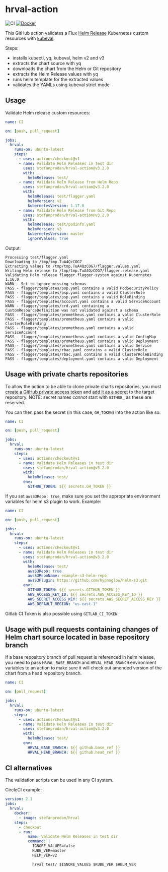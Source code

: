# hrval-action

![CI](https://github.com/stefanprodan/hrval-action/workflows/CI/badge.svg)
[![Docker](https://img.shields.io/badge/Docker%20Hub-stefanprodan%2Fhrval-blue)](https://hub.docker.com/r/stefanprodan/hrval)

This GitHub action validates a Flux 
[Helm Release](https://docs.fluxcd.io/projects/helm-operator/en/latest/references/helmrelease-custom-resource.html)
Kubernetes custom resources with [kubeval](https://github.com/instrumenta/kubeval).

Steps:
* installs kubectl, yq, kubeval, helm v2 and v3
* extracts the chart source with yq
* downloads the chart from the Helm or Git repository
* extracts the Helm Release values with yq
* runs helm template for the extracted values
* validates the YAMLs using kubeval strict mode

## Usage

Validate Helm release custom resources:

```yaml
name: CI

on: [push, pull_request]

jobs:
  hrval:
    runs-on: ubuntu-latest
    steps:
      - uses: actions/checkout@v1
      - name: Validate Helm Releases in test dir
        uses: stefanprodan/hrval-action@v3.2.0
        with:
          helmRelease: test/
      - name: Validate Helm Release from Helm Repo
        uses: stefanprodan/hrval-action@v3.2.0
        with:
          helmRelease: test/flagger.yaml
          helmVersion: v2
          kubernetesVersion: 1.17.0
      - name: Validate Helm Release from Git Repo
        uses: stefanprodan/hrval-action@v3.2.0
        with:
          helmRelease: test/podinfo.yaml
          helmVersion: v3
          kubernetesVersion: master
          ignoreValues: true
```

Output:

```text
Processing test/flagger.yaml
Downloading to /tmp/tmp.TuA4QzCOG7
Extracting values to /tmp/tmp.TuA4QzCOG7/flagger.values.yaml
Writing Helm release to /tmp/tmp.TuA4QzCOG7/flagger.release.yaml
Validating Helm release flagger.flagger-system against Kubernetes 1.16.0
WARN - Set to ignore missing schemas
PASS - flagger/templates/psp.yaml contains a valid PodSecurityPolicy
PASS - flagger/templates/psp.yaml contains a valid ClusterRole
PASS - flagger/templates/psp.yaml contains a valid RoleBinding
PASS - flagger/templates/account.yaml contains a valid ServiceAccount
WARN - flagger/templates/crd.yaml containing a CustomResourceDefinition was not validated against a schema
PASS - flagger/templates/prometheus.yaml contains a valid ClusterRole
PASS - flagger/templates/prometheus.yaml contains a valid ClusterRoleBinding
PASS - flagger/templates/prometheus.yaml contains a valid ServiceAccount
PASS - flagger/templates/prometheus.yaml contains a valid ConfigMap
PASS - flagger/templates/prometheus.yaml contains a valid Deployment
PASS - flagger/templates/prometheus.yaml contains a valid Service
PASS - flagger/templates/rbac.yaml contains a valid ClusterRole
PASS - flagger/templates/rbac.yaml contains a valid ClusterRoleBinding
PASS - flagger/templates/deployment.yaml contains a valid Deployment
```

## Usage with private charts repositories

To allow the action to be able to clone private charts repositories, you must [create a GitHub private access token](https://help.github.com/en/github/authenticating-to-github/creating-a-personal-access-token-for-the-command-line) and [add it as a secret](https://help.github.com/en/actions/automating-your-workflow-with-github-actions/creating-and-using-encrypted-secrets#creating-encrypted-secrets) to the target repository. NOTE: secret names *cannot* start with `GITHUB_` as these are reserved.

You can then pass the secret (in this case, `GH_TOKEN`) into the action like so:
```yaml
name: CI

on: [push, pull_request]

jobs:
  hrval:
    runs-on: ubuntu-latest
    steps:
      - uses: actions/checkout@v1
      - name: Validate Helm Releases in test dir
        uses: stefanprodan/hrval-action@v3.2.0
        with:
          helmRelease: test/
        env:
          GITHUB_TOKEN: ${{ secrets.GH_TOKEN }}
```

If you set `awsS3Repo: true`,  make sure you set the appropriate environment variables for helm s3 plugin to work.  Example:
```yaml
name: CI

on: [push, pull_request]

jobs:
  hrval:
    runs-on: ubuntu-latest
    steps:
      - uses: actions/checkout@v1
      - name: Validate Helm Releases in test dir
        uses: stefanprodan/hrval-action@v3.2.0
        with:
          helmRelease: test/
          awsS3Repo: true
          awsS3RepoName: example-s3-helm-repo
          awsS3Plugin: https://github.com/hypnoglow/helm-s3.git
        env:
          GITHUB_TOKEN: ${{ secrets.GITHUB_TOKEN }}
          AWS_ACCESS_KEY_ID: ${{ secrets.AWS_ACCESS_KEY_ID }}
          AWS_SECRET_ACCESS_KEY: ${{ secrets.AWS_SECRET_ACCESS_KEY }}
          AWS_DEFAULT_REGION: "us-east-1"

```

Gitlab CI Token is also possible using `GITLAB_CI_TOKEN`.

## Usage with pull requests containing changes of Helm chart source located in base repository branch

If a base repository branch of pull request is referenced in helm release,
you need to pass `HRVAL_BASE_BRANCH` and `HRVAL_HEAD_BRANCH` environment variables
to an action to make sure it will check out amended version of the chart
from a head repository branch.


```yaml
name: CI

on: [pull_request]

jobs:
  hrval:
    runs-on: ubuntu-latest
    steps:
      - uses: actions/checkout@v1
      - name: Validate Helm Releases in test dir
        uses: stefanprodan/hrval-action@v3.2.0
        with:
          helmRelease: test/
        env:
          HRVAL_BASE_BRANCH: ${{ github.base_ref }}
          HRVAL_HEAD_BRANCH: ${{ github.head_ref }}
```

## CI alternatives

The validation scripts can be used in any CI system. 

CircleCI example:

```yaml
version: 2.1
jobs:
  hrval:
    docker:
      - image: stefanprodan/hrval
    steps:
      - checkout
      - run:
          name: Validate Helm Releases in test dir
          command: |
            IGNORE_VALUES=false
            KUBE_VER=master
            HELM_VER=v2

            hrval test/ $IGNORE_VALUES $KUBE_VER $HELM_VER
```
